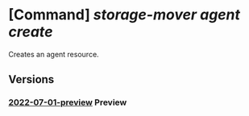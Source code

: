 # [Command] _storage-mover agent create_

Creates an agent resource.

## Versions

### [2022-07-01-preview](/Resources/mgmt-plane/L3N1YnNjcmlwdGlvbnMve30vcmVzb3VyY2Vncm91cHMve30vcHJvdmlkZXJzL21pY3Jvc29mdC5zdG9yYWdlbW92ZXIvc3RvcmFnZW1vdmVycy97fS9hZ2VudHMve30=/2022-07-01-preview.xml) **Preview**

<!-- mgmt-plane /subscriptions/{}/resourcegroups/{}/providers/microsoft.storagemover/storagemovers/{}/agents/{} 2022-07-01-preview -->
